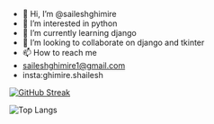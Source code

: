 - 👋 Hi, I’m @saileshghimire
- 👀 I’m interested in python
- 🌱 I’m currently learning django
- 💞️ I’m looking to collaborate on django and tkinter
- 📫 How to reach me 
- saileshghimire1@gmail.com
- insta:ghimire.shailesh

<!---
saileshghimire/saileshghimire is a ✨ special ✨ repository because its `README.md` (this file) appears on your GitHub profile.
You can click the Preview link to take a look at your changes.
--->
[![GitHub Streak](https://streak-stats.demolab.com/?user=saileshghimire&theme=tokyonight)](https://git.io/streak-stats)

![Top Langs](https://github-readme-stats.vercel.app/api/top-langs/?username=myusername&theme=tokyonight)


